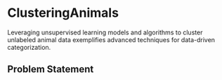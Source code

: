 # ClusteringAnimals
 Leveraging unsupervised learning models and algorithms to cluster unlabeled animal data exemplifies advanced techniques for data-driven categorization.


## Problem Statement
